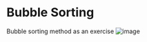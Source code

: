 ﻿# Bubble Sorting
Bubble sorting method as an exercise
![image](https://user-images.githubusercontent.com/36161561/224405577-f50a041a-7e23-41ee-abb0-d28193a5c7c3.png)
